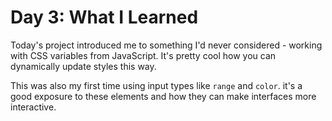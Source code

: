# Day 3: What I Learned

Today's project introduced me to something I'd never considered - working with CSS variables from JavaScript. It's pretty cool how you can dynamically update styles this way.

This was also my first time using input types like `range` and `color`. it's a good exposure to these elements and how they can make interfaces more interactive.
